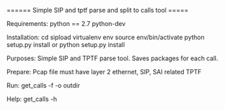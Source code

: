 ====== Simple SIP and tptf parse and split to calls tool =====

Requirements:
    python == 2.7
    python-dev

Installation:
    cd sipload
    virtualenv env
    source env/bin/activate
    python setup.py install or python setup.py install

Purposes:
    Simple SIP and TPTF parse tool. Saves packages for each call. 

Prepare:
    Pcap file must have layer 2 ethernet, SIP, SAI related TPTF

Run:
    get_calls -f <pcap file> -o outdir

Help:
    get_calls -h
